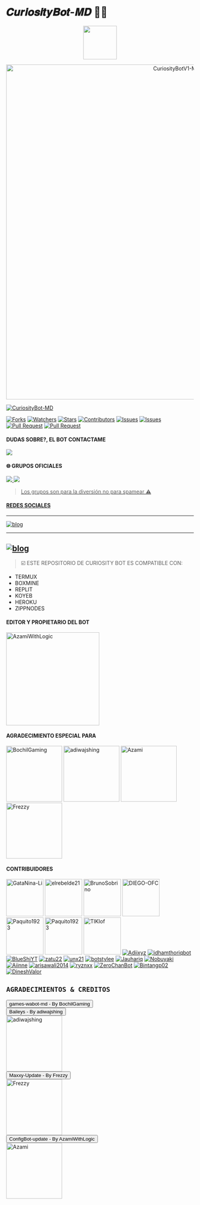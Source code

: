 # 𝑪𝒖𝒓𝒊𝒐𝒔𝒊𝒕𝒚𝑩𝒐𝒕-𝑴𝑫 🍒✨
<p align="center"> 
  <a href="https://github.com/AzamiWithLogic/CuriosityBotV1-MD"><img src="http://readme-typing-svg.herokuapp.com?font=mono&size=17&duration=4000&color=ABF7BY&center=falso&vCenter=falso&lines=CURIOSITY+BOT+MD++🍒;GRACIAS+POR+VISITAR+ESTE+REPOSITORIO.👀" height="90px"
</p> 

<p align="center">
<img src="https://github.com/AzamiWithLogic/CuriosityBotV1-MD/blob/main/origen/sity3.jpg" alt="CuriosityBotV1-MD" width="900"/>
</p>
<a href="#"><img title="CuriosityBot-MD" src="https://img.shields.io/badge/Compatible con la versión multi dispositivos de whatsApp-red?colorA=%F77F48FJ&colorB=%F77F48FJ&style=for-the-badge">
</a>
<p align="higt">   
<a href="https://github.com/clicknetcafe/azamibot-md-multi/network/members"><img title="Forks" src="https://img.shields.io/github/forks/clicknetcafe/azamibot-md-multi?label=Forks&color=blue&style=flat-square"></a>
<a href="https://github.com/clicknetcafe/azamibot-md-multi/watchers"><img title="Watchers" src="https://img.shields.io/github/watchers/clicknetcafe/azamibot-md-multi?label=Watchers&color=green&style=flat-square"></a>
<a href="https://github.com/clicknetcafe/azamibot-md-multi/stargazers"><img title="Stars" src="https://img.shields.io/github/stars/clicknetcafe/azamibot-md-multi?label=Stars&color=yellow&style=flat-square"></a>
<a href="https://github.com/clicknetcafe/azamibot-md-multi/graphs/contributors"><img title="Contributors" src="https://img.shields.io/github/contributors/clicknetcafe/azamibot-md-multi?label=Contributors&color=blue&style=flat-square"></a>
<a href="https://github.com/clicknetcafe/azamibot-md-multi/issues"><img title="Issues" src="https://img.shields.io/github/issues/clicknetcafe/azamibot-md-multi?label=Issues&color=success&style=flat-square"></a>
<a href="https://github.com/clicknetcafe/azamibot-md-multi/issues?q=is%3Aissue+is%3Aclosed"><img title="Issues" src="https://img.shields.io/github/issues-closed/clicknetcafe/azamibot-md-multi?label=Issues&color=red&style=flat-square"></a>
<a href="https://github.com/clicknetcafe/azamibot-md-multi/pulls"><img title="Pull Request" src="https://img.shields.io/github/issues-pr/clicknetcafe/azamibot-md-multi?label=PullRequest&color=success&style=flat-square"></a>
<a href="https://github.com/clicknetcafe/azamibot-md-multi/pulls?q=is%3Apr+is%3Aclosed"><img title="Pull Request" src="https://img.shields.io/github/issues-pr-closed/clicknetcafe/azamibot-md-multi?label=PullRequest&color=red&style=flat-square"></a>


#### DUDAS SOBRE?, EL BOT CONTACTAME 
<p align="hihg">   
<a href="https://instagram.com/azamiwithlogic" target="_blank"> <img src="https://img.shields.io/badge/Instagram-E4405F?style=for-the-badge&logo=instagram&logoColor=white" target="_blank"></a> 

#### 🌐 GRUPOS OFICIALES
<a href="https://chat.whatsapp.com/LGg7jeOW7njH19daSmxmnd" target="blank"><img src="https://img.shields.io/badge/©_CURIOSITY_BOT_MD_1-25D366?style=for-the-badge&logo=whatsapp&logoColor=white" />
<a href="https://chat.whatsapp.com/LGg7jeOW7njH19daSmxmnd" target="blank"><img src="https://img.shields.io/badge/©_CURIOSITY_BOT_MD_2-25D366?style=for-the-badge&logo=whatsapp&logoColor=white" />

> Los grupos son para la diversión no para spamear ⚠️

#### REDES SOCIALES
-----
[![blog](https://img.shields.io/badge/YouTube-FF0000?style=for-the-badge&logo=youtube&logoColor=white)
](https://www.youtube.com/AzamiWithLogic)

-----
[![blog](https://img.shields.io/badge/Gmail-D14836?style=for-the-badge&logo=gmail&logoColor=white)
](mailto:https://centergatabot@gmail.com)
-----

> ☑️ ESTE REPOSITORIO DE CURIOSITY BOT ES COMPATIBLE CON:
* TERMUX
* BOXMINE
* REPLIT
* KOYEB
* HEROKU
* ZIPPNODES

#### EDITOR Y PROPIETARIO DEL BOT

<a href="https://github.com/AzamiWithLogic"><img src="https://github.com/AzamiWithLogic.png" width="250" height="250" alt="AzamiWithLogic"/></a>

#### AGRADECIMIENTO ESPECIAL PARA
<a href="https://github.com/BochilGaming/games-wabot-md/tree/multi-device"><img src="https://github.com/BochilGaming.png" width="150" height="150" alt="BochilGaming"/></a>
<a href="https://github.com/adiwajshing/Baileys"><img src="https://github.com/adiwajshing.png" width="150" height="150" alt="adiwajshing"/></a>
<a href="https://github.com/AzamiWithLogic/ConfigBot-update"><img src="https://github.com/AzamiWithLogic.png" width="150" height="150" alt="Azami"/></a>
<a href="https://github.com/Frezzy-XD/Maxxy-Update"><img src="https://github.com/Frezzy-XD.png" width="150" height="150" alt="Frezzy"/></a>

#### CONTRIBUIDORES 
<a href="https://github.com/GataNina-Li"><img src="https://github.com/GataNina-Li.png" width="100" height="100" alt="GataNina-Li"/></a>
<a href="https://github.com/elrebelde21"><img src="https://github.com/elrebelde21.png" width="100" height="100" alt="elrebelde21"/></a>
<a href="https://github.com/BrunoSobrino"><img src="https://github.com/BrunoSobrino.png" width="100" height="100" alt="BrunoSobrino"/></a>
<a href="https://github.com/DIEGO-OFC"><img src="https://github.com/DIEGO-OFC.png" width="100" height="100" alt="DIEGO-OFC"/></a>
<a href="https://github.com/Paquito1923"><img src="https://github.com/Paquito1923.png" width="100" height="100" alt="Paquito1923"/></a>
<a href="https://github.com/Hyzerr"><img src="https://github.com/Hyzerr.png" width="100" height="100" alt="Paquito1923"/></a>
<a href="https://github.com/TIKIof"><img src="https://github.com/TIKIof.png" width="100" height="100" alt="TIKIof"/></a>
[![Adiixyz](https://github.com/Adiixyz.png?size=100)](https://github.com/Adiixyz)
[![idhamthoriqbot](https://github.com/idhamthoriqbot.png?size=100)](https://github.com/idhamthoriqbot)
[![BlueShiYT](https://github.com/BlueShiYT.png?size=100)](https://github.com/BlueShiYT)
[![zatu22](https://github.com/zatu22.png?size=100)](https://github.com/zatu22)
[![unx21](https://github.com/unx21.png?size=100)](https://github.com/unx21)
[![botstylee](https://github.com/botstylee.png?size=100)](https://github.com/botstylee)
[![Jauhariq](https://github.com/Jauhariq.png?size=100)](https://github.com/Jauhariq)
[![Nobuyaki](https://github.com/Nobuyaki.png?size=100)](https://github.com/Nobuyaki)
[![Aiinne](https://github.com/Aiinne.png?size=100)](https://github.com/Aiinne)
[![arisawali2014](https://github.com/arisawali2014.png?size=100)](https://github.com/arisawali2014)
[![ryznxx](https://github.com/ryznxx.png?size=100)](https://github.com/ryznxx)
[![ZeroChanBot](https://github.com/ZeroChanBot.png?size=100)](https://github.com/ZeroChanBot)
[![Bintangp02](https://github.com/Bintangp02.png?size=100)](https://github.com/Bintangp02)
[![DineshValor](https://github.com/DineshValor.png?size=100)](https://github.com/DineshValor)

## `AGRADECIMIENTOS & CREDITOS` 
<div><button id="boton" type="button">games-wabot-md - By BochilGaming </button></div>

<div><button id="boton" type="button">Baileys - By adiwajshing</button></div>
<a href="https://github.com/adiwajshing/Baileys"><img src="https://github.com/adiwajshing.png" width="150" height="150" alt="adiwajshing"/></a>
<div><button id="boton" type="button">Maxxy-Update - By Frezzy</button></div>
<a href="https://github.com/Frezzy-XD/Maxxy-Update"><img src="https://github.com/Frezzy-XD.png" width="150" height="150" alt="Frezzy"/></a>
<div><button id="boton" type="button">ConfigBot-update - By AzamiWithLogic</button></div>
<a href="https://github.com/AzamiWithLogic/ConfigBot-update"><img src="https://github.com/AzamiWithLogic.png" width="150" height="150" alt="Azami"/></a>


